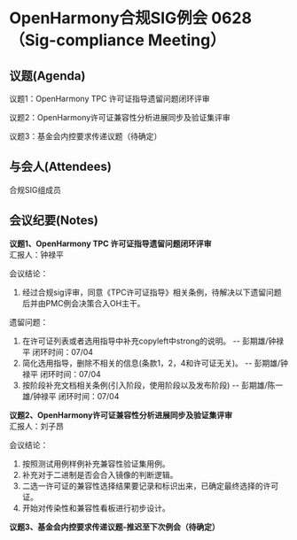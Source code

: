 # OpenHarmony合规SIG例会 0628（Sig-compliance Meeting）

## 议题(Agenda)

议题1：OpenHarmony TPC 许可证指导遗留问题闭环评审 

议题2：OpenHarmony许可证兼容性分析进展同步及验证集评审

议题3：基金会内控要求传递议题（待确定）

## 与会人(Attendees)

合规SIG组成员

## 会议纪要(Notes)

**议题1、OpenHarmony TPC 许可证指导遗留问题闭环评审**  
汇报人：钟禄平  

会议结论：  
1. 经过合规sig评审，同意《TPC许可证指导》相关条例，待解决以下遗留问题后并由PMC例会决策合入OH主干。  

遗留问题：  
1. 在许可证列表或者选用指导中补充copyleft中strong的说明。 -- 彭期雄/钟禄平 闭环时间：07/04
2. 简化选用指导，删除不相关的信息(条款1，2，4和许可证无关)。 -- 彭期雄/钟禄平 闭环时间：07/04
3. 按阶段补充文档相关条例(引入阶段，使用阶段以及发布阶段) -- 彭期雄/陈一雄/钟禄平 闭环时间：07/04  

**议题2、OpenHarmony许可证兼容性分析进展同步及验证集评审**  
汇报人：刘子昂  

会议结论：  
1. 按照测试用例样例补充兼容性验证集用例。
2. 补充对于二进制是否会合入镜像的判断逻辑。
3. 二选一许可证的兼容性选择结果要记录和标识出来，已确定最终选择的许可证。
4. 开始对传染性和兼容性看板进行初步设计。

**议题3、基金会内控要求传递议题-推迟至下次例会（待确定）**  